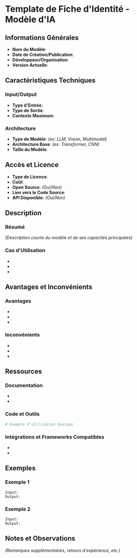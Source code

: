 # Template de Fiche d'Identité - Modèle d'IA

## Informations Générales
- **Nom du Modèle**: 
- **Date de Création/Publication**: 
- **Développeur/Organisation**: 
- **Version Actuelle**: 

## Caractéristiques Techniques
### Input/Output
- **Type d'Entrée**: 
- **Type de Sortie**: 
- **Contexte Maximum**: 

### Architecture
- **Type de Modèle**: _(ex: LLM, Vision, Multimodal)_
- **Architecture Base**: _(ex: Transformer, CNN)_
- **Taille du Modèle**: 

## Accès et Licence
- **Type de Licence**: 
- **Coût**: 
- **Open Source**: _(Oui/Non)_
- **Lien vers le Code Source**: 
- **API Disponible**: _(Oui/Non)_

## Description
### Résumé
_(Description courte du modèle et de ses capacités principales)_

### Cas d'Utilisation
- 
- 
- 

## Avantages et Inconvénients
### Avantages
- 
- 
- 

### Inconvénients
- 
- 
- 

## Ressources
### Documentation
- 
- 

### Code et Outils
```python
# Exemple d'utilisation basique
```

### Intégrations et Frameworks Compatibles
- 
- 

## Exemples
### Exemple 1
```
Input: 
Output: 
```

### Exemple 2
```
Input: 
Output: 
```

## Notes et Observations
_(Remarques supplémentaires, retours d'expérience, etc.)_ 